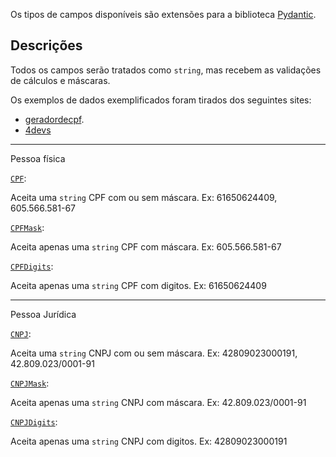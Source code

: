 Os tipos de campos disponíveis são extensões para a biblioteca [Pydantic](https://docs.pydantic.dev/).


Descrições
---
Todos os campos serão tratados como `string`, mas recebem as validações de cálculos e máscaras.

Os exemplos de dados exemplificados foram tirados dos seguintes sites:


- [geradordecpf](https://www.geradordecpf.org/). 
- [4devs](https://www.4devs.com.br/gerador_de_cnpj)


---
Pessoa física

[`CPF`](../field_types/#cpf):

Aceita uma `string` CPF com ou sem máscara. Ex: 61650624409, 605.566.581-67


[`CPFMask`](../field_types/#cpfmask):

Aceita apenas uma `string` CPF com máscara. Ex: 605.566.581-67


[`CPFDigits`](../field_types/#cpfdigits):

Aceita apenas uma `string` CPF com digitos. Ex: 61650624409


---
Pessoa Jurídica

[`CNPJ`](../field_types/#cnpj):

Aceita uma `string` CNPJ com ou sem máscara. Ex: 42809023000191, 42.809.023/0001-91


[`CNPJMask`](../field_types/#cnpjmask):

Aceita apenas uma `string` CNPJ com máscara. Ex: 42.809.023/0001-91


[`CNPJDigits`](../field_types/#cnpjdigits):

Aceita apenas uma `string` CNPJ com digitos. Ex: 42809023000191